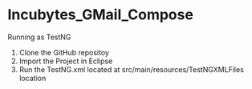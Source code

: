 # Incubytes_GMail_Compose

Running as TestNG
1. Clone the GitHub repositoy
2. Import the Project in Eclipse
3. Run the TestNG.xml located at src/main/resources/TestNGXMLFiles location
